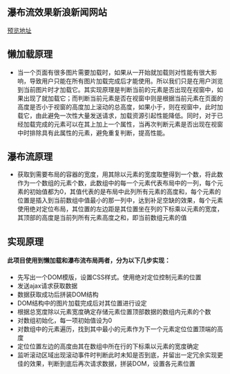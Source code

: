 ## 瀑布流效果新浪新闻网站
[预览地址](https://wangzhengzhou.github.io/waterfall-sinanews/)
## 懒加载原理
- 当一个页面有很多图片需要加载时，如果从一开始就加载则对性能有很大影响，导致用户只能在所有图片加载完成后才能使用。所以我们只是在用户浏览到当前图片时才加载它。其实现原理是判断当前的元素是否出现在视窗中，如果出现了就加载它；而判断当前元素是否在视窗中则是根据当前元素在页面的高度是否小于视窗的高度加上滚动的总高度，如果小于，则在视窗中，此时加载它，由此避免一次性大量发送请求，加载资源引起性能降低。同时，对于已经加载完成的元素可以在其上加上一个属性，当再次判断元素是否出现在视窗中时排除具有此属性的元素，避免重复判断，提高性能。
## 瀑布流原理
- 获取到需要布局的容器的宽度，用其除以元素的宽度取整得到一个数，将此数作为一个数组的元素个数，此数组中的每一个元素代表布局中的一列，每个元素的初始值都为0，其值代表的是布局中此列所有元素的高度和，每个元素的位置是插入到当前数组中值最小的那一列中，达到补足空缺的效果，每个元素使用绝对定位布局，其位置的左边距是其位置坐在列的下标乘以元素的宽度，其顶部的高度是当前列所有元素高度之和，即当前数组元素的值
## 实现原理
#### 此项目使用到懒加载和瀑布流布局两者，分为以下几步实现：
- 先写出一个DOM模版，设置CSS样式。使用绝对定位控制元素的位置
- 发送ajax请求获取数据
- 数据获取成功后拼装DOM结构
- DOM结构中的图片加载完成后对其位置进行设定
- 根据总宽度除以元素宽度确定存储元素位置顶部数据的数组内元素的个数
- 对数组初始化，每一项初始值设为0
- 对数组中的元素遍历，找到其中最小的元素作为下一个元素定位位置顶端的高度
- 定位位置左边的高度由其在数组中所在行的下标乘以元素的宽度确定
- 监听滚动区域出现滚动事件时判断此时未知是否到底，并留出一定冗余实现更佳的效果，判断到底后再次请求数据，拼装DOM，设置各元素位置
